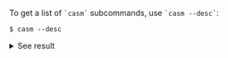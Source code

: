To get a list of `` `casm` `` subcommands, use `` `casm --desc` ``:
```
$ casm --desc
```
<details><summary markdown="span">See result</summary>

```
$ casm --desc
usage: casm [-h] [--desc] [--version] [--path PATH] [<command>] ...

CASM: First-principles based statistical mechanics

positional arguments:
  <command>    CASM command to execute
  ...          CASM command arguments

optional arguments:
  -h, --help   show this help message and exit
  --desc       Print command list
  --version    Print casm version
  --path PATH  Path to project. Default uses project containing current
               working directory.

available commands:
  bset
  calc
  composition
  enum
  exec
  files
  format
  help
  import
  init
  learn
  monte
  perturb
  plot
  query
  ref
  rm
  run
  select
  settings
  shell
  status
  super
  sym
  update
  version
  view

For help using a command: 'casm <command> --help'

For step by step help use: 'casm status -n'
```
</details>
<br>

